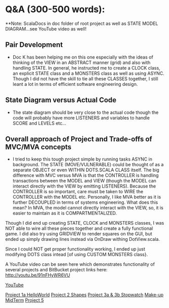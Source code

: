 # Q&A (300-500 words):
**Note: ScalaDocs in doc folder of root project as well as STATE MODEL DIAGRAM...see YouTube video as well!


## Pair Development

* Doc K has been helping me on this one especially with the ideas of thinking of the VIEW in an ABSTRACT manner (grid) and also with handling STATE.  In general,
he instructed me to create a CLOCK class, an explicit STATE class and a MONSTERS class as well as using ASYNC.  Though I did not have the skill to tie all these CLASSES together, I still 
leant a lot in terms of efficient software engineering design.

## State Diagram versus Actual Code

* The state diagram should be very close to the actual code though the code will probably have more LISTENERS and variables to handle SCORE and LEVELS etc...

## Overall approach of Project and Trade-offs of MVC/MVA concepts

* I tried to keep this tough project simple by running tasks ASYNC in background.  The STATE (MOVE/VULNERABLE) could be thought of as a separate OBJECT or even WITHIN DOTS.SCALA CLASS itself.
The big difference with MVC versus MVA is that the CONTROLLER is handling transactions between the MODEL and VIEW (though the MODEL can interact directly with the VIEW by emitting LISTENERS).
Because the CONTROLLER is so important, care must be taken to WIRE the CONTROLLER with the MODEL etc.  Personally, I like MVA better as it is further DECOUPLED in terms of systems engineering.
What does this mean?  In MVA, the model cannot directly interact with the VIEW, so, it is easier to maintain as it is COMPARTMENTALIZED.

Though I did end up creating STATE, CLOCK and MONSTERS classes, I was NOT able to wire all these pieces together and create a fully functional game.
I did also try using GRIDVIEW to render squares on the GUI, but ended up simply drawing lines instead via OnDraw withing DotView.scala.

Since I could NOT get proper functionality working, I ended up just modifying DOTS class intead [of using CUSTOM MONSTERS class}.

A YouTube video can be seen here which demonstrates functionality of several projects and BitBucket project links here: http://youtu.be/91nFHyWR6VU

[YouTube](http://youtu.be/91nFHyWR6VU)

[Project 1a HelloWorld](https://adrew@bitbucket.org/adrew/cs413f14)
[Project 2 Shapes](https://adrew@bitbucket.org/adrew/cs413f14)
[Project 3a & 3b Stopwatch](https://adrew@bitbucket.org/adrew/stopwatch-android-scala)
[Make-up MidTerm](https://adrew@bitbucket.org/adrew/test2)
[Project 5](https://bitbucket.org/adrew/uidemo-android-scala)
